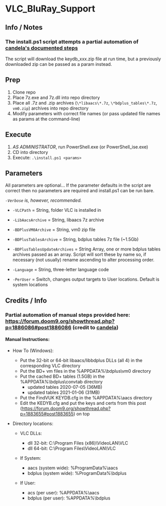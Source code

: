 # VLC_BluRay_Support

## Info / Notes
### The install.ps1 script attempts a partial automation of [candela's documented steps](https://forum.doom9.org/showthread.php?p=1886086#post1886086)

The script will download the keydb_xxx.zip file at run time, but a previously downloaded zip can be passed as a param instead. 

## Prep
1. Clone repo
2. Place 7z.exe and 7z.dll into repo directory
3. Place all .7z and .zip archives (`\*libaacs\*.7z`, `\*bdplus_tables\*.7z`, `vm0.zip`) archives into repo directory
4. Modify parameters with correct file names (or pass updated file names as params at the command-line)

## Execute
1. *AS ADMINISTRATOR*, run PowerShell.exe (or PowerShell_ise.exe)
2. CD into directory
3. Execute: `.\install.ps1 <params>`

## Parameters

All parameters are optional... If the parameter defaults in the script are correct then no parameters are required and install.ps1 can be run bare. 

*`-Verbose` is, however, recommended.*

  - `-VLCPath` =  String, folder VLC is installed in

  - `-LibAacsArchive` = String, libaacs 7z archive

  - `-BDPlusVM0Archive` = String, vm0 zip file

  - `-BDPlusTablesArchive` = String, bdplus tables 7z file (~1.5Gb)

  - `-BDPlusTablesUpdateArchives` = String Array, one or more bdplus tables archives passed as an array. Script will sort these by name so, if necessary (not usually) rename ascending to alter processing order.

  - `-Language` = String, three-letter language code

  - `-PerUser` = Switch, changes output targets to User locations. Default is system locations

## Credits / Info
### Partial automation of manual steps provided here: https://forum.doom9.org/showthread.php?p=1886086#post1886086 (credit to [candela](https://forum.doom9.org/member.php?u=78000))

#### Manual Instructions:
- How To (Windows): 
    - Put the 32-bit or 64-bit libaacs/libbdplus DLLs (all 4) in the corresponding VLC directory
    - Put the BD+ vm files in the %APPDATA%\bdplus\vm0 directory
    - Put the cached BD+ tables (1.5GB) in the %APPDATA%\bdplus\convtab directory
        - updated tables 2020-07-05 (36MB)
        - updated tables 2021-01-06 (31MB)
    - Put the FindVUK KEYDB.cfg in the %APPDATA%\aacs directory
    - Edit the KEDYB.cfg and put the keys and certs from this post (https://forum.doom9.org/showthread.php?p=1883655#post1883655) on top

- Directory locations:
    - VLC DLLs:
        - dll 32-bit: C:\Program Files (x86)\VideoLAN\VLC
        - dll 64-bit: C:\Program Files\VideoLAN\VLC

    - If System:
        - aacs (system wide): %ProgramData%\aacs
        - bdplus (system wide): %ProgramData%\bdplus

    - If User: 
        - acs (per user): %APPDATA%\aacs
        - bdplus (per user): %APPDATA%\bdplus